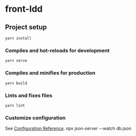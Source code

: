 <!--
 * @Description: 
 * @Author: taimin_zhou
 * @Date: 2021-10-20 20:25:21
 * @LastEditTime: 2021-10-22 11:01:01
 * @LastEditors: taimin_zhou
-->
# front-ldd

## Project setup
```
yarn install
```

### Compiles and hot-reloads for development
```
yarn serve
```

### Compiles and minifies for production
```
yarn build
```

### Lints and fixes files
```
yarn lint
```

### Customize configuration
See [Configuration Reference](https://cli.vuejs.org/config/).
npx json-server --watch db.json
